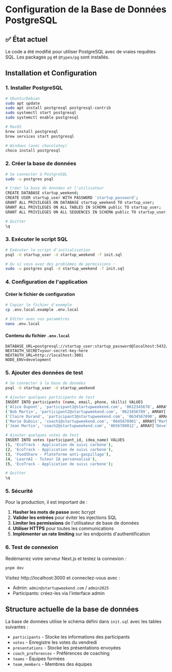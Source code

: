 # Configuration de la Base de Données PostgreSQL

## ✅ État actuel
Le code a été modifié pour utiliser PostgreSQL avec de vraies requêtes SQL. Les packages `pg` et `@types/pg` sont installés.

## Installation et Configuration

### 1. Installer PostgreSQL

```bash
# Ubuntu/Debian
sudo apt update
sudo apt install postgresql postgresql-contrib
sudo systemctl start postgresql
sudo systemctl enable postgresql

# MacOS
brew install postgresql
brew services start postgresql

# Windows (avec chocolatey)
choco install postgresql
```

### 2. Créer la base de données

```bash
# Se connecter à PostgreSQL
sudo -u postgres psql

# Créer la base de données et l'utilisateur
CREATE DATABASE startup_weekend;
CREATE USER startup_user WITH PASSWORD 'startup_password';
GRANT ALL PRIVILEGES ON DATABASE startup_weekend TO startup_user;
GRANT ALL PRIVILEGES ON ALL TABLES IN SCHEMA public TO startup_user;
GRANT ALL PRIVILEGES ON ALL SEQUENCES IN SCHEMA public TO startup_user;

# Quitter
\q
```

### 3. Exécuter le script SQL

```bash
# Exécuter le script d'initialisation
psql -U startup_user -d startup_weekend -f init.sql

# Ou si vous avez des problèmes de permissions :
sudo -u postgres psql -d startup_weekend -f init.sql
```

### 4. Configuration de l'application

#### Créer le fichier de configuration

```bash
# Copier le fichier d'exemple
cp .env.local.example .env.local

# Éditer avec vos paramètres
nano .env.local
```

#### Contenu du fichier `.env.local`

```env
DATABASE_URL=postgresql://startup_user:startup_password@localhost:5432/startup_weekend
NEXTAUTH_SECRET=your-secret-key-here
NEXTAUTH_URL=http://localhost:3001
NODE_ENV=development
```

### 5. Ajouter des données de test

```bash
# Se connecter à la base de données
psql -U startup_user -d startup_weekend

# Ajouter quelques participants de test
INSERT INTO participants (name, email, phone, skills) VALUES 
('Alice Dupont', 'participant1@startupweekend.com', '0612345678', ARRAY['React', 'Design']),
('Bob Martin', 'participant2@startupweekend.com', '0623456789', ARRAY['Backend', 'Python']),
('Claire Durand', 'participant3@startupweekend.com', '0634567890', ARRAY['Marketing', 'SEO']),
('Marie Dubois', 'coach1@startupweekend.com', '0645678901', ARRAY['Marketing Digital', 'Coach']),
('Jean Martin', 'coach2@startupweekend.com', '0656789012', ARRAY['Développement Tech', 'Coach']);

# Ajouter quelques votes de test
INSERT INTO votes (participant_id, idea_name) VALUES 
(1, 'EcoTrack - Application de suivi carbone'),
(2, 'EcoTrack - Application de suivi carbone'),
(3, 'FoodShare - Plateforme anti-gaspillage'),
(4, 'LearnAI - Tuteur IA personnalisé'),
(5, 'EcoTrack - Application de suivi carbone');

# Quitter
\q
```

### 5. Sécurité

Pour la production, il est important de :

1. **Hasher les mots de passe** avec bcrypt
2. **Valider les entrées** pour éviter les injections SQL
3. **Limiter les permissions** de l'utilisateur de base de données
4. **Utiliser HTTPS** pour toutes les communications
5. **Implémenter un rate limiting** sur les endpoints d'authentification

### 6. Test de connexion

Redémarrez votre serveur Next.js et testez la connexion :

```bash
pnpm dev
```

Visitez http://localhost:3000 et connectez-vous avec :
- Admin: `admin@startupweekend.com` / `admin2025`
- Participants: créez-les via l'interface admin

## Structure actuelle de la base de données

La base de données utilise le schéma défini dans `init.sql` avec les tables suivantes :
- `participants` - Stocke les informations des participants
- `votes` - Enregistre les votes du vendredi
- `presentations` - Stocke les présentations envoyées
- `coach_preferences` - Préférences de coaching
- `teams` - Équipes formées
- `team_members` - Membres des équipes